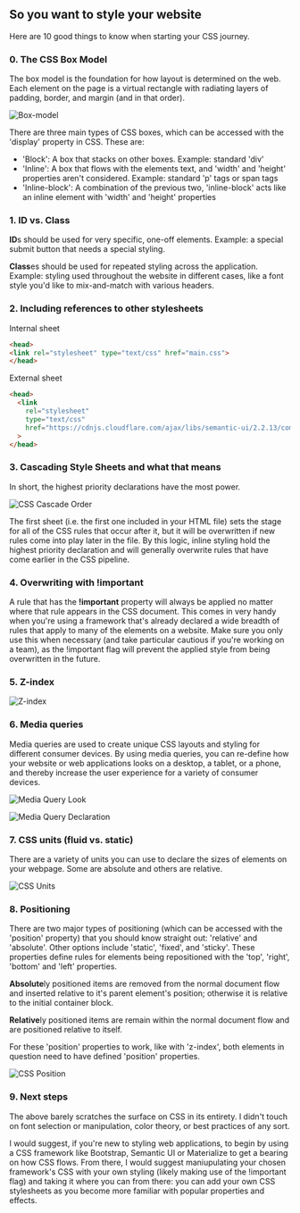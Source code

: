 ## So you want to style your website

Here are 10 good things to know when starting your CSS journey.

### 0. The CSS Box Model

The box model is the foundation for how layout is determined on the web. Each element on the page is a virtual rectangle with radiating layers of padding, border, and margin (and in that order).

![Box-model](http://cdn.jsears.co/box-model.png "Box-model")

There are three main types of CSS boxes, which can be accessed with the 'display' property in CSS. These are:
  
  - 'Block': A box that stacks on other boxes. Example: standard 'div'
  - 'Inline': A box that flows with the elements text, and 'width' and 'height' properties aren't considered. Example: standard 'p' tags or span tags
  - 'Inline-block': A combination of the previous two, 'inline-block' acts like an inline element with 'width' and 'height' properties

### 1. ID vs. Class

**ID**s should be used for very specific, one-off elements. Example: a special submit button that needs a special styling.

**Class**es should be used for repeated styling across the application. Example: styling used throughout the website in different cases, like a font style you'd like to mix-and-match with various headers.

### 2. Including references to other stylesheets

Internal sheet

```html
<head>
<link rel="stylesheet" type="text/css" href="main.css">
</head>
```

External sheet

```html
<head>
  <link
    rel="stylesheet"
    type="text/css" 
    href="https://cdnjs.cloudflare.com/ajax/libs/semantic-ui/2.2.13/components/modal.css"
  >
</head>
```

### 3. **Cascading** Style Sheets and what that means

In short, the highest priority declarations have the most power.

![CSS Cascade Order](http://cdn.jsears.co/css-cascade.gif "CSS Cascade Order")

The first sheet (i.e. the first one included in your HTML file) sets the stage for all of the CSS rules that occur after it, but it will be overwritten if new rules come into play later in the file. By this logic, inline styling hold the highest priority declaration and will generally overwrite rules that have come earlier in the CSS pipeline.

### 4. Overwriting with !important

A rule that has the **!important** property will always be applied no matter where that rule appears in the CSS document. This comes in very handy when you're using a framework that's already declared a wide breadth of rules that apply to many of the elements on a website. Make sure you only use this when necessary (and take particular cautious if you're working on a team), as the !important flag will prevent the applied style from being overwritten in the future.

### 5. Z-index

![Z-index](http://cdn.jsears.co/z-index.png "Z-index")

### 6. Media queries

Media queries are used to create unique CSS layouts and styling for different consumer devices. By using media queries, you can re-define how your website or web applications looks on a desktop, a tablet, or a phone, and thereby increase the user experience for a variety of consumer devices.

![Media Query Look](http://cdn.jsears.co/media-query-css.png "Media Query Look")

![Media Query Declaration](http://cdn.jsears.co/media-query-declaration.png "Media Query Declaration")

### 7. CSS units (fluid vs. static)

There are a variety of units you can use to declare the sizes of elements on your webpage. Some are absolute and others are relative.

![CSS Units](http://cdn.jsears.co/css-units.jpeg "CSS Units")

### 8. Positioning

There are two major types of positioning (which can be accessed with the 'position' property) that you should know straight out: 'relative' and 'absolute'. Other options include 'static', 'fixed', and 'sticky'. These properties define rules for elements being repositioned with the 'top', 'right', 'bottom' and 'left' properties.

**Absolute**ly positioned items are removed from the normal document flow and inserted relative to it's parent element's position; otherwise it is relative to the initial container block.

**Relative**ly positioned items are remain within the normal document flow and are positioned relative to itself.

For these 'position' properties to work, like with 'z-index', both elements in question need to have defined 'position' properties.

![CSS Position](http://cdn.jsears.co/css-position.png "CSS Position")

### 9. Next steps

The above barely scratches the surface on CSS in its entirety. I didn't touch on font selection or manipulation, color theory, or best practices of any sort.

I would suggest, if you're new to styling web applications, to begin by using a CSS framework like Bootstrap, Semantic UI or Materialize to get a bearing on how CSS flows. From there, I would suggest maniupulating your chosen framework's CSS with your own styling (likely making use of the !important flag) and taking it where you can from there: you can add your own CSS stylesheets as you become more familiar with popular properties and effects.
